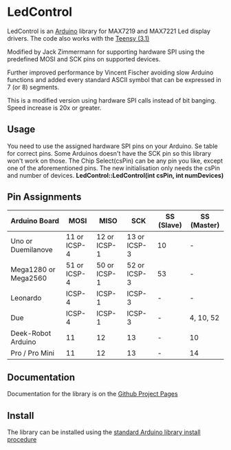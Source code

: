 LedControl
==========
LedControl is an [Arduino](http://arduino.cc) library for MAX7219 and MAX7221 Led display drivers.
The code also works with the [Teensy (3.1)](https://www.pjrc.com/teensy/)

Modified by Jack Zimmermann for supporting hardware SPI using the predefined MOSI and SCK pins on supported devices.

Further improved performance by Vincent Fischer avoiding slow Arduino functions and added every standard ASCII symbol that can be expressed in 7 (or 8) segments.



This is a modified version using hardware SPI calls instead of bit banging. Speed increase is 20x or greater.

Usage
-----
You need to use the assigned hardware SPI pins on your Arduino. Se table for correct pins. Some Arduinos doesn't have the SCK pin so this library won't work on those. The Chip Select(csPin) can be any pin you like, except one of the aforementioned pins. The new initialisation only needs the csPin and number of devices.
**LedControl::LedControl(int csPin, int numDevices)**

Pin Assignments
---------------

| Arduino Board | MOSI | MISO | SCK | SS (Slave) | SS (Master) |
|---------------|------|------|-----|------------|-------------|
| Uno or Duemilanove | 11 or ICSP-4 | 12 or ICSP-1 | 13 or ICSP-3 | 10 | - |
| Mega1280 or Mega2560 | 51 or ICSP-4 | 50 or ICSP-1 | 52 or ICSP-3 | 53 | - |
| Leonardo | ICSP-4 | ICSP-1 | ICSP-3 | - | - |
| Due | ICSP-4 | ICSP-1 | ICSP-3 | - | 4, 10, 52 |
| Deek-Robot Arduino | 11 | 12 | 13 | - | 10 |	
| Pro / Pro Mini     | 11  | 12  | 13 | - | 14

Documentation
-------------
Documentation for the library is on the [Github Project Pages](http://wayoda.github.io/LedControl/)

Install
-------
The library can be installed using the [standard Arduino library install procedure](http://arduino.cc/en/Guide/Libraries)  







